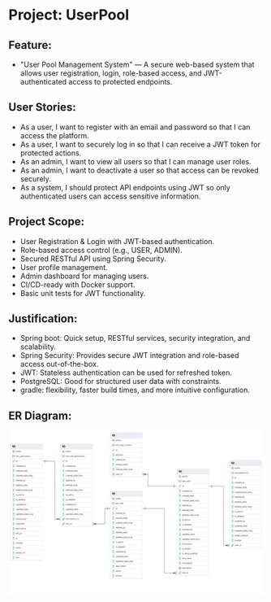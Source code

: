 # Project: UserPool
## Feature:
- "User Pool Management System" — A secure web-based system that allows user registration, login, role-based access, and JWT-authenticated access to protected endpoints.

## User Stories:
- As a user, I want to register with an email and password so that I can access the platform.
- As a user, I want to securely log in so that I can receive a JWT token for protected actions.
- As an admin, I want to view all users so that I can manage user roles.
- As an admin, I want to deactivate a user so that access can be revoked securely.
- As a system, I should protect API endpoints using JWT so only authenticated users can access sensitive information.

## Project Scope:
- User Registration & Login with JWT-based authentication.
- Role-based access control (e.g., USER, ADMIN).
- Secured RESTful API using Spring Security.
- User profile management.
- Admin dashboard for managing users.
- CI/CD-ready with Docker support.
- Basic unit tests for JWT functionality.

## Justification:
- Spring boot: Quick setup, RESTful services, security integration, and scalability.
- Spring Security: Provides secure JWT integration and role-based access out-of-the-box.
- JWT: Stateless authentication can be used for refreshed token.
- PostgreSQL: Good for structured user data with constraints.
- gradle: flexibility, faster build times, and more intuitive configuration.

## ER Diagram:
![ER Diagram.png](ER%20Diagram.png)
